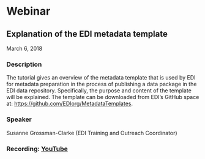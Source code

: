 # Webinar

## Explanation of the EDI metadata template 

March 6, 2018

### Description

The tutorial gives an overview of the metadata template that is used by EDI for metadata preparation in the process of publishing a data package in the EDI data repository. Specifically, the purpose and content of the template will be explained. The template can be downloaded from EDI’s GitHub space at: https://github.com/EDIorg/MetadataTemplates.

### Speaker

Susanne Grossman-Clarke (EDI Training and Outreach Coordinator)

### Recording: [YouTube](https://youtu.be/-PzlyL4gOnE)

<!-- Webinars -->

